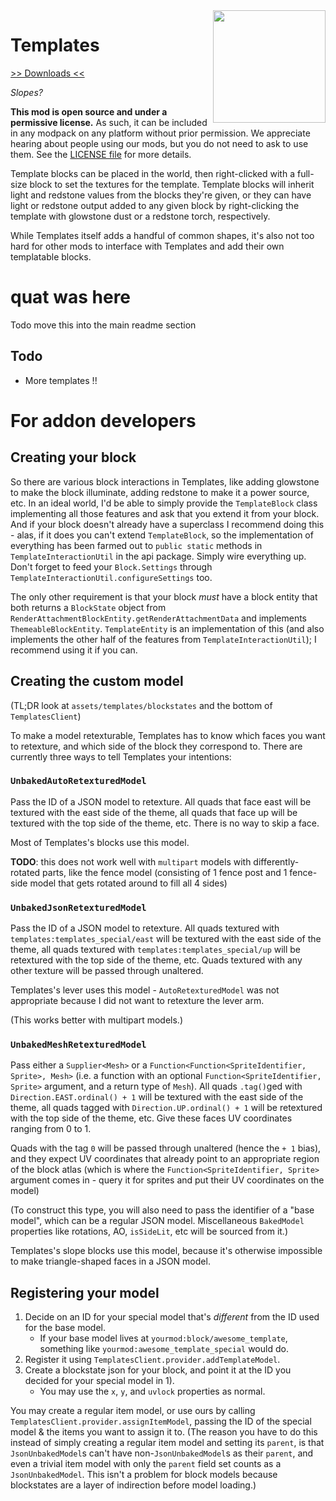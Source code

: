<img src="icon.png" align="right" width="180px"/>

# Templates

[>> Downloads <<](https://github.com/CottonMC/Templates/releases)

*Slopes?*

**This mod is open source and under a permissive license.** As such, it can be included in any modpack on any platform without prior permission. We appreciate hearing about people using our mods, but you do not need to ask to use them. See the [LICENSE file](LICENSE) for more details.

Template blocks can be placed in the world, then right-clicked with a full-size block to set the textures for the template. Template blocks will inherit light and redstone values from the blocks they're given, or they can have light or redstone output added to any given block by right-clicking the template with glowstone dust or a redstone torch, respectively.

While Templates itself adds a handful of common shapes, it's also not too hard for other mods to interface with Templates and add their own templatable blocks.

# quat was here

Todo move this into the main readme section

## Todo

* More templates !!

# For addon developers

## Creating your block

So there are various block interactions in Templates, like adding glowstone to make the block illuminate, adding redstone to make it a power source, etc. In an ideal world, I'd be able to simply provide the `TemplateBlock` class implementing all those features and ask that you extend it from your block. And if your block doesn't already have a superclass I recommend doing this - alas, if it does you can't extend `TemplateBlock`, so the implementation of everything has been farmed out to `public static` methods in `TemplateInteractionUtil` in the api package. Simply wire everything up. Don't forget to feed your `Block.Settings` through `TemplateInteractionUtil.configureSettings` too.

The only other requirement is that your block *must* have a block entity that both returns a `BlockState` object from `RenderAttachmentBlockEntity.getRenderAttachmentData` and implements `ThemeableBlockEntity`. `TemplateEntity` is an implementation of this (and also implements the other half of the features from `TemplateInteractionUtil`); I recommend using it if you can.

## Creating the custom model

(TL;DR look at `assets/templates/blockstates` and the bottom of `TemplatesClient`)

To make a model retexturable, Templates has to know which faces you want to retexture, and which side of the block they correspond to. There are currently three ways to tell Templates your intentions:

### `UnbakedAutoRetexturedModel`

Pass the ID of a JSON model to retexture. All quads that face east will be textured with the east side of the theme, all quads that face up will be textured with the top side of the theme, etc. There is no way to skip a face.

Most of Templates's blocks use this model.

**TODO**: this does not work well with `multipart` models with differently-rotated parts, like the fence model (consisting of 1 fence post and 1 fence-side model that gets rotated around to fill all 4 sides)

### `UnbakedJsonRetexturedModel`

Pass the ID of a JSON model to retexture. All quads textured with `templates:templates_special/east` will be textured with the east side of the theme, all quads textured with `templates:templates_special/up` will be retextured with the top side of the theme, etc. Quads textured with any other texture will be passed through unaltered.

Templates's lever uses this model - `AutoRetexturedModel` was not appropriate because I did not want to retexture the lever arm.

(This works better with multipart models.)

### `UnbakedMeshRetexturedModel`

Pass either a `Supplier<Mesh>` or a `Function<Function<SpriteIdentifier, Sprite>, Mesh>` (i.e. a function with an optional `Function<SpriteIdentifier, Sprite>` argument, and a return type of `Mesh`). All quads `.tag()`ged with `Direction.EAST.ordinal() + 1` will be textured with the east side of the theme, all quads tagged with `Direction.UP.ordinal() + 1` will be retextured with the top side of the theme, etc. Give these faces UV coordinates ranging from 0 to 1.

Quads with the tag `0` will be passed through unaltered (hence the `+ 1` bias), and they expect UV coordinates that already point to an appropriate region of the block atlas (which is where the `Function<SpriteIdentifier, Sprite>` argument comes in - query it for sprites and put their UV coordinates on the model)

(To construct this type, you will also need to pass the identifier of a "base model", which can be a regular JSON model. Miscellaneous `BakedModel` properties like rotations, AO, `isSideLit`, etc will be sourced from it.) 

Templates's slope blocks use this model, because it's otherwise impossible to make triangle-shaped faces in a JSON model.

## Registering your model

1. Decide on an ID for your special model that's *different* from the ID used for the base model.
   * If your base model lives at `yourmod:block/awesome_template`, something like `yourmod:awesome_template_special` would do.
2. Register it using `TemplatesClient.provider.addTemplateModel`.
3. Create a blockstate json for your block, and point it at the ID you decided for your special model in 1).
   * You may use the `x`, `y`, and `uvlock` properties as normal.

You may create a regular item model, or use ours by calling `TemplatesClient.provider.assignItemModel`, passing the ID of the special model & the items you want to assign it to. (The reason you have to do this instead of simply creating a regular item model and setting its `parent`, is that `JsonUnbakedModel`s can't have non-`JsonUnbakedModel`s as their `parent`, and even a trivial item model with only the `parent` field set counts as a `JsonUnbakedModel`. This isn't a problem for block models because blockstates are a layer of indirection before model loading.)